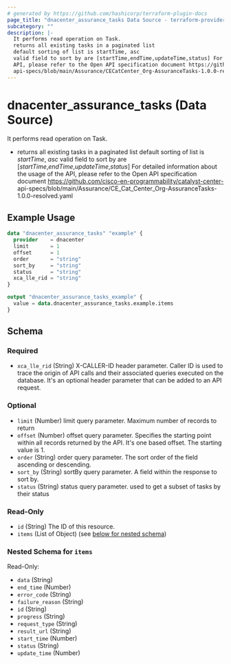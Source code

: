 ```yaml
---
# generated by https://github.com/hashicorp/terraform-plugin-docs
page_title: "dnacenter_assurance_tasks Data Source - terraform-provider-dnacenter"
subcategory: ""
description: |-
  It performs read operation on Task.
  returns all existing tasks in a paginated list
  default sorting of list is startTime, asc
  valid field to sort by are [startTime,endTime,updateTime,status] For detailed information about the usage of the
  API, please refer to the Open API specification document https://github.com/cisco-en-programmability/catalyst-center-
  api-specs/blob/main/Assurance/CECatCenter_Org-AssuranceTasks-1.0.0-resolved.yaml
---
```


# dnacenter_assurance_tasks (Data Source)

It performs read operation on Task.

- returns all existing tasks in a paginated list
default sorting of list is *startTime*, *asc*
valid field to sort by are [*startTime*,*endTime*,*updateTime*,*status*] For detailed information about the usage of the
API, please refer to the Open API specification document https://github.com/cisco-en-programmability/catalyst-center-
api-specs/blob/main/Assurance/CE_Cat_Center_Org-AssuranceTasks-1.0.0-resolved.yaml

## Example Usage

```terraform
data "dnacenter_assurance_tasks" "example" {
  provider    = dnacenter
  limit       = 1
  offset      = 1
  order       = "string"
  sort_by     = "string"
  status      = "string"
  xca_lle_rid = "string"
}

output "dnacenter_assurance_tasks_example" {
  value = data.dnacenter_assurance_tasks.example.items
}
```

<!-- schema generated by tfplugindocs -->
## Schema

### Required

- `xca_lle_rid` (String) X-CALLER-ID header parameter. Caller ID is used to trace the origin of API calls and their associated queries executed on the database. It's an optional header parameter that can be added to an API request.

### Optional

- `limit` (Number) limit query parameter. Maximum number of records to return
- `offset` (Number) offset query parameter. Specifies the starting point within all records returned by the API. It's one based offset. The starting value is 1.
- `order` (String) order query parameter. The sort order of the field ascending or descending.
- `sort_by` (String) sortBy query parameter. A field within the response to sort by.
- `status` (String) status query parameter. used to get a subset of tasks by their status

### Read-Only

- `id` (String) The ID of this resource.
- `items` (List of Object) (see [below for nested schema](#nestedatt--items))

<a id="nestedatt--items"></a>
### Nested Schema for `items`

Read-Only:

- `data` (String)
- `end_time` (Number)
- `error_code` (String)
- `failure_reason` (String)
- `id` (String)
- `progress` (String)
- `request_type` (String)
- `result_url` (String)
- `start_time` (Number)
- `status` (String)
- `update_time` (Number)
